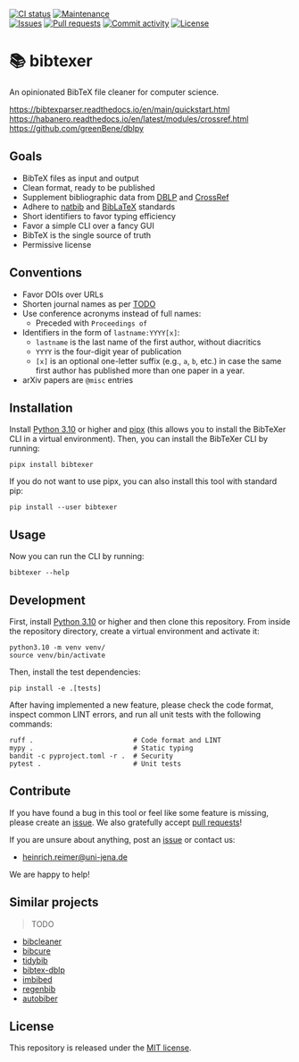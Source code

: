 [![CI status](https://img.shields.io/github/actions/workflow/status/heinrichreimer/bibtexer/ci.yml?branch=main&style=flat-square)](https://github.com/heinrichreimer/bibtexer/actions/workflows/ci.yml)
[![Maintenance](https://img.shields.io/maintenance/yes/2024?style=flat-square)](https://github.com/heinrichreimer/bibtexer/graphs/contributors)  
[![Issues](https://img.shields.io/github/issues/heinrichreimer/bibtexer?style=flat-square)](https://github.com/heinrichreimer/bibtexer/issues)
[![Pull requests](https://img.shields.io/github/issues-pr/heinrichreimer/bibtexer?style=flat-square)](https://github.com/heinrichreimer/bibtexer/pulls)
[![Commit activity](https://img.shields.io/github/commit-activity/m/heinrichreimer/bibtexer?style=flat-square)](https://github.com/heinrichreimer/bibtexer/commits)
[![License](https://img.shields.io/github/license/heinrichreimer/bibtexer?style=flat-square)](LICENSE)

# 📚 bibtexer

An opinionated BibTeX file cleaner for computer science.

https://bibtexparser.readthedocs.io/en/main/quickstart.html
https://habanero.readthedocs.io/en/latest/modules/crossref.html
https://github.com/greenBene/dblpy

## Goals

- BibTeX files as input and output
- Clean format, ready to be published
- Supplement bibliographic data from [DBLP](https://dblp.org/) and [CrossRef](https://crossref.org/)
- Adhere to [natbib](https://ctan.org/pkg/natbib) and [BibLaTeX](https://ctan.org/pkg/biblatex) standards
- Short identifiers to favor typing efficiency
- Favor a simple CLI over a fancy GUI
- BibTeX is the single source of truth
- Permissive license

## Conventions

- Favor DOIs over URLs
- Shorten journal names as per [TODO](somestandard)
- Use conference acronyms instead of full names:
  - Preceded with `Proceedings of`
- Identifiers in the form of `lastname:YYYY[x]`:
  - `lastname` is the last name of the first author, without diacritics
  - `YYYY` is the four-digit year of publication
  - `[x]` is an optional one-letter suffix (e.g., `a`, `b`, etc.) in case the same first author has published more than one paper in a year.
- arXiv papers are `@misc` entries

## Installation

Install [Python 3.10](https://python.org/downloads/) or higher and [pipx](https://pypa.github.io/pipx/installation/) (this allows you to install the BibTeXer CLI in a virtual environment).
Then, you can install the BibTeXer CLI by running:

```shell
pipx install bibtexer
```

If you do not want to use pipx, you can also install this tool with standard pip:

```shell
pip install --user bibtexer
```

## Usage

Now you can run the CLI by running:

```shell
bibtexer --help
```

## Development

First, install [Python 3.10](https://python.org/downloads/) or higher and then clone this repository.
From inside the repository directory, create a virtual environment and activate it:

```shell
python3.10 -m venv venv/
source venv/bin/activate
```

Then, install the test dependencies:

```shell
pip install -e .[tests]
```

After having implemented a new feature, please check the code format, inspect common LINT errors, and run all unit tests with the following commands:

```shell
ruff .                         # Code format and LINT
mypy .                         # Static typing
bandit -c pyproject.toml -r .  # Security
pytest .                       # Unit tests
```

## Contribute

If you have found a bug in this tool or feel like some feature is missing, please create an [issue](https://github.com/heinrichreimer/bibtexer/issues). We also gratefully accept [pull requests](https://github.com/heinrichreimer/bibtexer/pulls)!

If you are unsure about anything, post an [issue](https://github.com/heinrichreimer/bibtexer/issues/new) or contact us:

- [heinrich.reimer@uni-jena.de](mailto:heinrich.reimer@uni-jena.de)

We are happy to help!

## Similar projects

> TODO

- [bibcleaner](https://github.com/sirrice/bibcleaner)
- [bibcure](https://github.com/bibcure/bibcure)
- [tidybib](https://github.com/ntessore/tidybib)
- [bibtex-dblp](https://github.com/volkm/bibtex-dblp)
- [imbibed](https://github.com/cassiersg/imbibed)
- [regenbib](https://github.com/joachimneu/regenbib)
- [autobiber](https://github.com/Yeba/autobiber)

## License

This repository is released under the [MIT license](LICENSE).
